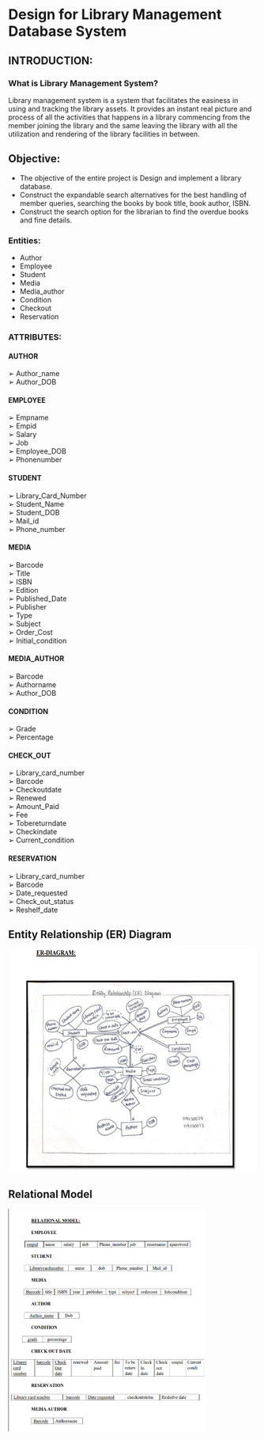 # Design for Library Management Database System

## INTRODUCTION:
### What is Library Management System?
Library management system is a system that facilitates the easiness in using and tracking 
the library assets. It provides an instant real picture and process of all the activities that 
happens in a library commencing from the member joining the library and the same 
leaving the library with all the utilization and rendering of the library facilities in 
between.</br>
## Objective:
* The objective of the entire project is Design and implement a library database.</br>
* Construct the expandable search alternatives for the best handling of member queries, 
searching the books by book title, book author, ISBN.</br>
* Construct the search option for the librarian to find the overdue books and fine details.
### Entities:
* Author </br>
* Employee </br>
* Student </br>
* Media </br>
* Media_author </br>
* Condition </br>
* Checkout </br>
* Reservation </br>
### ATTRIBUTES:
#### AUTHOR
➢ Author_name </br>
➢ Author_DOB </br>
#### EMPLOYEE
➢ Empname </br>
➢ Empid </br>
➢ Salary </br>
➢ Job </br>
➢ Employee_DOB </br>
➢ Phonenumber </br>
#### STUDENT
➢ Library_Card_Number </br>
➢ Student_Name </br>
➢ Student_DOB </br>
➢ Mail_id </br>
➢ Phone_number </br>
#### MEDIA
➢ Barcode </br> 
➢ Title </br>
➢ ISBN </br>
➢ Edition </br> 
➢ Published_Date </br>
➢ Publisher </br>
➢ Type </br>
➢ Subject </br>
➢ Order_Cost </br>
➢ Initial_condition </br>
#### MEDIA_AUTHOR 
➢ Barcode </br>
➢ Authorname </br>
➢ Author_DOB</br>
#### CONDITION 
➢ Grade </br>
➢ Percentage </br>
#### CHECK_OUT 
➢ Library_card_number </br>
➢ Barcode </br>
➢ Checkoutdate </br>
➢ Renewed </br>
➢ Amount_Paid </br>
➢ Fee </br>
➢ Tobereturndate </br>
➢ Checkindate </br>
➢ Current_condition </br>
#### RESERVATION 
➢ Library_card_number </br>
➢ Barcode </br>
➢ Date_requested </br>
➢ Check_out_status </br>
➢ Reshelf_date

## Entity Relationship (ER) Diagram

<img src=https://github.com/swethareddy23/Design-for-Library-Management-Database-System/blob/main/ER%20Diagram.png  width='600' height='450' /></br>

## Relational Model

<img src= https://github.com/swethareddy23/Design-for-Library-Management-Database-System/blob/main/Relational%20Model.png  width='400' height='450' /></br>
